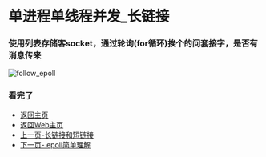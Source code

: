 单进程单线程并发_长链接  
====

### 使用列表存储客socket，通过轮询(for循环)挨个的问套接字，是否有消息传来  
![follow_epoll](https://github.com/KissMyLady/Web-of-Python/blob/master/Web_Server/Img/follow_epoll1.jpg)  


### 看完了  
- [返回主页](https://github.com/KissMyLady)  
- [返回Web主页](https://github.com/KissMyLady/Web-of-Python)  
- [上一页-长链接和短链接  ](https://github.com/KissMyLady/Web-of-Python/edit/master/Web_Server/long_short.md)  
- [下一页- epoll简单理解](https://github.com/KissMyLady/Web-of-Python/blob/master/Web_Server/epoll_server.md)   




